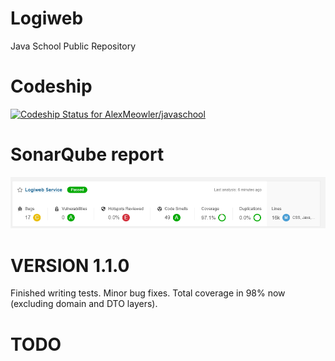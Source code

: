 # Logiweb
Java School Public Repository

# Codeship
[![Codeship Status for AlexMeowler/javaschool](https://app.codeship.com/projects/ae9cc548-5107-43bc-a4c0-60ee813c0211/status?branch=main)](https://app.codeship.com/projects/423888)

# SonarQube report
![SonarQube report](sonar.png?raw=true "SonarQube Report")

# VERSION 1.1.0

Finished writing tests. Minor bug fixes. Total coverage in 98% now (excluding domain and DTO layers).

# TODO